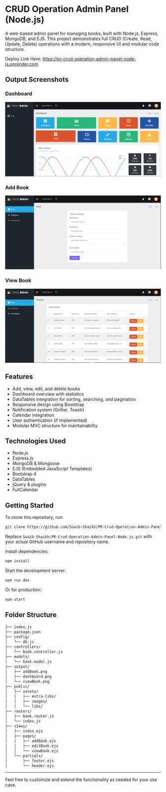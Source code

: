 # CRUD Operation Admin Panel (Node.js)

A web-based admin panel for managing books, built with Node.js, Express, MongoDB, and EJS. This project demonstrates full CRUD (Create, Read, Update, Delete) operations with a modern, responsive UI and modular code structure.

Deploy Link Here: https://pr-crud-operation-admin-panel-node-js.onrender.com

## Output Screenshots
### Dashboard
![Dashboard](output/dashboard.png)

### Add Book
![Add Book](output/addBook.png)

### View Book
![View Book](output/viewBook.png)

## Features
- Add, view, edit, and delete books
- Dashboard overview with statistics
- DataTables integration for sorting, searching, and pagination
- Responsive design using Bootstrap
- Notification system (Gritter, Toastr)
- Calendar integration
- User authentication (if implemented)
- Modular MVC structure for maintainability

## Technologies Used
- Node.js
- Express.js
- MongoDB & Mongoose
- EJS (Embedded JavaScript Templates)
- Bootstrap 4
- DataTables
- jQuery & plugins
- FullCalendar

## Getting Started
To clone this repository, run:
```sh
git clone https://github.com/Soaib-Shaikh/PR-Crud-Operation-Admin-Panel-Node.js.git
```
Replace `Soaib-Shaikh/PR-Crud-Operation-Admin-Panel-Node.js.git` with your actual GitHub username and repository name.

Install dependencies:
```sh
npm install
```

Start the development server:
```sh
npm run dev
```
Or for production:
```sh
npm start
```

## Folder Structure
```
├── index.js
├── package.json
├── config/
│   └── db.js
├── controllers/
│   └── book.controller.js
├── models/
│   └── book.model.js
├── output/
│   ├── addBook.png
│   ├── dashboard.png
│   └── viewBook.png
├── public/
│   ├── assets/
│   │   ├── extra-libs/
│   │   ├── images/
│   │   └── libs/
├── routers/
│   ├── book.router.js
│   └── index.js
├── views/
│   ├── index.ejs
│   ├── pages/
│   │   ├── addBook.ejs
│   │   ├── editBook.ejs
│   │   └── viewBook.ejs
│   └── partials/
│       ├── footer.ejs
│       └── header.ejs
```

---
Feel free to customize and extend the functionality as needed for your use case.
